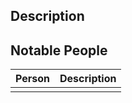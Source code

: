 ## Description


## Notable People
| Person | Description |
| ------ | ----------- |
|        |             |